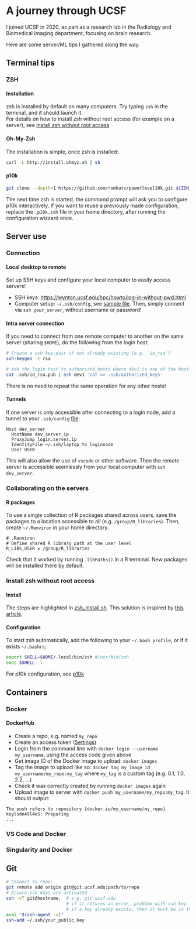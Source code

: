 # A journey through UCSF

I joined UCSF in 2020, as part as a research lab in the Radiology and Biomedical Imaging department, focusing on brain research.

Here are some server/ML tips I gathered along the way.

## Terminal tips

### ZSH
#### Installation
zsh is installed by default on many computers. Try typing `zsh` in the terminal, and it should launch it.  
For details on how to install zsh without root access (for example on a server), see [Install zsh without root access](#Install-zsh-without-root-access)
#### Oh-My-Zsh
The installation is simple, once zsh is installed:
```sh
curl -L http://install.ohmyz.sh | sh
```
#### p10k
```sh
git clone --depth=1 https://github.com/romkatv/powerlevel10k.git ${ZSH_CUSTOM:-$HOME/.oh-my-zsh/custom}/themes/powerlevel10k\n
```
The next time zsh is started, the command prompt will ask you to configure p10k interactively. If you want to reuse a previously made configuration, replace the `.p10k.zsh` file in your home directory, after running the configuration wizzard once.

## Server use

### Connection
#### Local desktop to remote
Set up SSH keys and configure your local computer to easily access servers!
* SSH keys: https://wynton.ucsf.edu/hpc/howto/log-in-without-pwd.html
* Computer setup: `~/.ssh/config`, see [sample file](local_ssh_config).
Then, simply connect via `ssh your_server`, without username or password!

#### Intra server connection
If you need to connect from one remote computer to another on the same server (sharing `$HOME`), do the following from the login host:
```sh
# Create a ssh key-pair if not already existing (e.g. `id_rsa`)
ssh-keygen -t rsa

# Add the login host to authorized_hosts where dev1 is one of the host you'd like to connect to.
cat .ssh/id_rsa.pub | ssh dev1 'cat >> .ssh/authorized_keys'
```
There is no need to repeat the same operation for any other hosts!

#### Tunnels
If one server is only accessible after connecting to a login node, add a tunnel to your `.ssh/config` [file](local_ssh_config):
```
Host dev_server
  HostName dev_server_ip
  ProxyJump login.server.ip
  IdentityFile ~/.ssh/laptop_to_loginnode
  User USER
```
This will also allow the use of `vscode` or other software. Then the remote server is accessible seemlessly from your local computer with `ssh dev_server`.

### Collaborating on the servers
#### R packages
To use a single collection of R packages shared across users, save the packages to a location accessible to all (e.g. `/group/R_libraries`). Then, create `~/.Renviron` in your home directory.
```
# .Renviron
# Define shared R library path at the user level
R_LIBS_USER = /group/R_libraries
```
Check that it worked by running `.libPaths()` in a R terminal. New packages will be installed there by default.


### Install zsh without root access
#### Install
The steps are highlighted in [zsh_install.sh](zsh_install.sh). This solution is inspired by [this article](https://www.drewsilcock.co.uk/compiling-zsh).

#### Configuration
To start zsh automatically, add the following to your `~/.bash_profile`, or if it exists `~/.bashrc`:
```sh
export SHELL=$HOME/.local/bin/zsh #/usr/bin/zsh
exec $SHELL -l
```
For p10k configuration, see [p10k](#p10k)


## Containers
### Docker
#### DockerHub
* Create a repo, e.g. named `my_repo`
* Create an access token ([Settings](https://hub.docker.com/settings/security))
* Login from the command line with `docker login --username my_username`, using the access code given above
* Get image ID of the Docker image to upload: `docker images`
* Tag the image to upload like so: `docker tag my_image_id my_username/my_repo:my_tag` where `my_tag` is a custom tag (e.g. 0.1, 1.0, 2.2, ...)
* Check it was correctly created by running `docker images` again
* Upload image to server with `docker push my_username/my_repo:my_tag`. It should output:
```
The push refers to repository [docker.io/my_username/my_repo]
keylsdn45l4e5: Preparing
...
```

### VS Code and Docker
### Singularity and Docker

## Git

```sh
# Connect to repo:
git remote add origin git@git.ucsf.edu:path/to/repo
# Ensure ssh keys are activated
ssh -vT git@hostname.  # e.g. git.ucsf.edu
                       # if it returns an error, problem with ssh key
                       # if a key already exists, then it must be in the ssh-agent
eval "$(ssh-agent -s)"
ssh-add ~/.ssh/your_public_key
```
